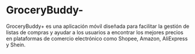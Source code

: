 # GroceryBuddy-
GroceryBuddy+ es una aplicación móvil diseñada para facilitar la gestión de listas de compras y ayudar a los usuarios a encontrar los mejores precios en plataformas de comercio electrónico como Shopee, Amazon, AliExpress y Shein.
